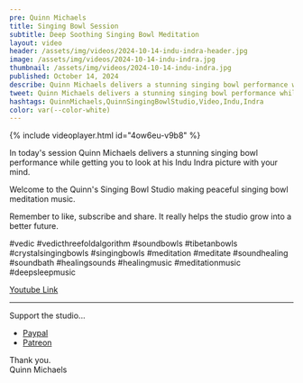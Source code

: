 ```yaml
---
pre: Quinn Michaels
title: Singing Bowl Session
subtitle: Deep Soothing Singing Bowl Meditation
layout: video
header: /assets/img/videos/2024-10-14-indu-indra-header.jpg
image: /assets/img/videos/2024-10-14-indu-indra.jpg
thumbnail: /assets/img/videos/2024-10-14-indu-indra.jpg
published: October 14, 2024
describe: Quinn Michaels delivers a stunning singing bowl performance while getting you to look at his Indu Indra picture with your mind.
tweet: Quinn Michaels delivers a stunning singing bowl performance while getting you to look at his Indu Indra picture with your mind.
hashtags: QuinnMichaels,QuinnSingingBowlStudio,Video,Indu,Indra
color: var(--color-white)
---
```


{% include videoplayer.html id="4ow6eu-v9b8" %}

In today's session Quinn Michaels delivers a stunning singing bowl performance while getting you to look at his Indu Indra picture with your mind.

Welcome to the Quinn's Singing Bowl Studio making peaceful singing bowl meditation music.

Remember to like, subscribe and share. It really helps the studio grow into a better future.

#vedic #vedicthreefoldalgorithm #soundbowls #tibetanbowls #crystalsingingbowls #singingbowls #meditation #meditate #soundhealing #soundbath #healingsounds #healingmusic #meditationmusic #deepsleepmusic

[Youtube Link ](https://youtu.be/4ow6eu-v9b8)  

---

Support the studio...
- [Paypal](https://paypal.me/rahulaclub)  
- [Patreon](https://patreon.com/rahulaclub)

Thank you.  
Quinn Michaels

